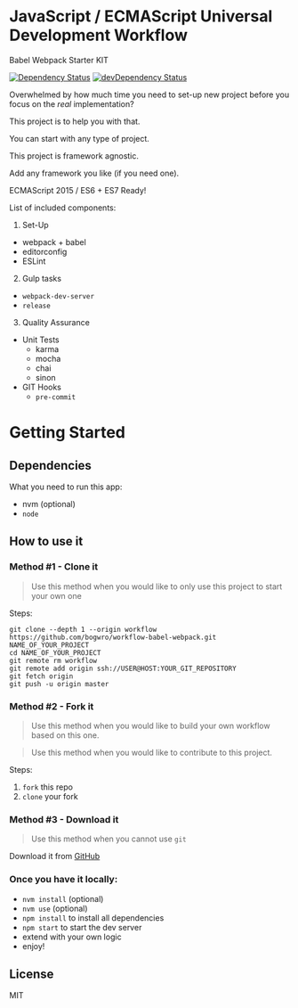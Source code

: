 # JavaScript / ECMAScript Universal Development Workflow

Babel Webpack Starter KIT

[![Dependency Status](https://david-dm.org/bogwro/workflow-babel-webpack.svg)](https://david-dm.org/bogwro/workflow-babel-webpack)
[![devDependency Status](https://david-dm.org/bogwro/workflow-babel-webpack/dev-status.svg)](https://david-dm.org/bogwro/workflow-babel-webpack#info=devDependencies)

Overwhelmed by how much time you need to set-up new project before you focus on the _real_ implementation?

This project is to help you with that.

You can start with any type of project.

This project is framework agnostic.

Add any framework you like (if you need one).

ECMAScript 2015 / ES6 + ES7 Ready!


List of included components:

1. Set-Up
  * webpack + babel
  * editorconfig
  * ESLint
2. Gulp tasks
  * `webpack-dev-server`
  * `release`
3. Quality Assurance
  * Unit Tests
    * karma
    * mocha
    * chai
    * sinon
  * GIT Hooks
    * `pre-commit`


# Getting Started

## Dependencies

What you need to run this app:
* nvm (optional)
* `node`

## How to use it

### Method #1 - Clone it

> Use this method when you would like to only use this project to start your own one

Steps:
```
git clone --depth 1 --origin workflow https://github.com/bogwro/workflow-babel-webpack.git NAME_OF_YOUR_PROJECT
cd NAME_OF_YOUR_PROJECT
git remote rm workflow
git remote add origin ssh://USER@HOST:YOUR_GIT_REPOSITORY
git fetch origin
git push -u origin master
```

### Method #2 - Fork it

> Use this method when you would like to build your own workflow based on this one.

> Use this method when you would like to contribute to this project.

Steps:

1. `fork` this repo
2. `clone` your fork


### Method #3 - Download it

> Use this method when you cannot use `git`

Download it from [GitHub](https://github.com/bogwro/workflow-babel-webpack/releases)

### Once you have it locally:

* `nvm install` (optional)
* `nvm use` (optional)
* `npm install` to install all dependencies
* `npm start` to start the dev server
* extend with your own logic
* enjoy!


## License

MIT
